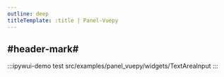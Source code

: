 ```yaml
---
outline: deep
titleTemplate: :title | Panel-Vuepy
---
```


## #header-mark#
:::ipywui-demo test
src/examples/panel_vuepy/widgets/TextAreaInput
::: 